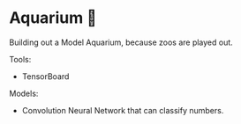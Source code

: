 # Aquarium 🐠
Building out a Model Aquarium, because zoos are played out. 

Tools:
- TensorBoard

Models:
- Convolution Neural Network that can classify numbers.
